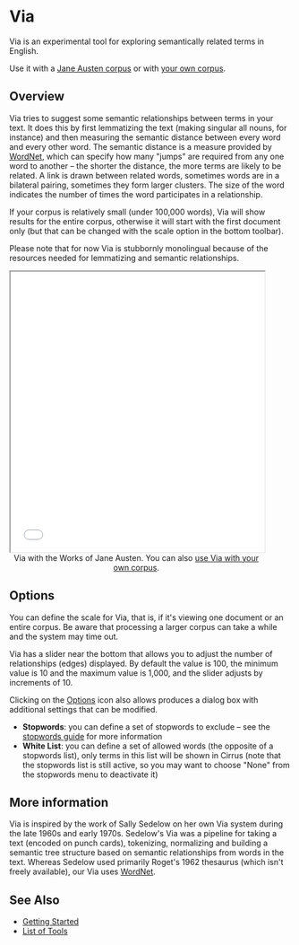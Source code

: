 # Via

Via is an experimental tool for exploring semantically related terms in English.

Use it with a <a href="../?view=Via&corpus=austen" target="_blank">Jane Austen corpus</a> or with <a href="../?view=Via" target="_blank">your own corpus</a>.

## Overview

Via tries to suggest some semantic relationships between terms in your text. It does this by first lemmatizing the text (making singular all nouns, for instance) and then measuring the semantic distance between every word and every other word. The semantic distance is a measure provided by [WordNet](https://wordnet.princeton.edu/), which can specify how many "jumps" are required from any one word to another – the shorter the distance, the more terms are likely to be related. A link is drawn between related words, sometimes words are in a bilateral pairing, sometimes they form larger clusters. The size of the word indicates the number of times the word participates in a relationship.

If your corpus is relatively small (under 100,000 words), Via will show results for the entire corpus, otherwise it will start with the first document only (but that can be changed with the scale option in the bottom toolbar).

Please note that for now Via is stubbornly monolingual because of the resources needed for lemmatizing and semantic relationships.

<iframe src="../tool/Via/?corpus=austen&subtitle=The+Works+of+Jane+Austen" style="width: 90%; height: 500px"></iframe>
<div style="width: 90%; text-align: center; margin-bottom: 1em;">Via with the Works of Jane Austen. You can also <a href="../?view=Via" target="_blank">use Via with your own corpus</a>.</div>

## Options

You can define the scale for Via, that is, if it's viewing one document or an entire corpus. Be aware that processing a larger corpus can take a while and the system may time out.

Via has a slider near the bottom that allows you to adjust the number of relationships (edges) displayed. By default the value is 100, the minimum value is 10 and the maximum value is 1,000, and the slider adjusts by increments of 10.

Clicking on the [Options](#!/guide/options) icon also allows produces a dialog box with additional settings that can be modified.

- **Stopwords**: you can define a set of stopwords to exclude – see the [stopwords guide](#!/guide/stopwords) for more information
- **White List**: you can define a set of allowed words (the opposite of a stopwords list), only terms in this list will be shown in Cirrus (note that the stopwords list is still active, so you may want to choose "None" from the stopwords menu to deactivate it)

## More information

Via is inspired by the work of Sally Sedelow on her own Via system during the late 1960s and early 1970s. Sedelow's Via was a pipeline for taking a text (encoded on punch cards), tokenizing, normalizing and building a semantic tree structure based on semantic relationships from words in the text. Whereas Sedelow used primarily Roget's 1962 thesaurus (which isn't freely available), our Via uses [WordNet](https://wordnet.princeton.edu/).

## See Also

- [Getting Started](#!/guide/start)
- [List of Tools](#!/guide/tools)
